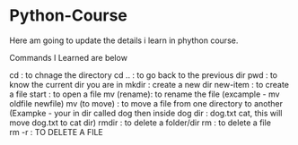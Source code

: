 # Python-Course

Here am going to update the details i learn in phython course.

Commands I Learned are below

cd : to chnage the directory
cd .. : to go back to the previous dir
pwd : to know the current dir you are in
mkdir : create a new dir
new-item : to create a file
start : to open a file 
mv (rename): to rename the file (excample - mv oldfile newfile)
mv (to move) : to move a file from one directory to another (Exampke - your in dir called dog then inside dog dir : dog.txt cat, this will move dog.txt to cat dir)
rmdir : to delete a folder/dir
rm : to delete a file   
rm -r : TO DELETE A FILE

